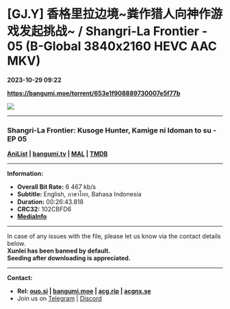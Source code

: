# [GJ.Y] 香格里拉边境~粪作猎人向神作游戏发起挑战~ / Shangri-La Frontier - 05 (B-Global 3840x2160 HEVC AAC MKV)

**2023-10-29 09:22**

**https://bangumi.moe/torrent/653e1f908889730007e5f77b**

![](https://rr1---bg.raws.dev/bfs/intl/management/1e5f675395690396f90ad482579563e6f54fca2b.png@960w_540h_100Q_1c.jpg)

* * *

### **__Shangri-La Frontier: Kusoge Hunter, Kamige ni Idoman to su__** - EP 05

**[AniList](https://anilist.co/anime/151970) | [bangumi.tv](https://bgm.tv/subject/390980) | [MAL](https://myanimelist.net/anime/52347) | [TMDB](https://www.themoviedb.org/tv/205050-shangri-la-frontier)**

* * *

**Information:**

*   **Overall Bit Rate:** 6 467 kb/s
*   **Subtitle:** English, ภาษาไทย, Bahasa Indonesia
*   **Duration:** 00:26:43.818
*   **CRC32:** 102CBFD6
*   **[MediaInfo](https://rr1---nfo.raws.dev/%5BGJ.Y%5D%20%E9%A6%99%E6%A0%BC%E9%87%8C%E6%8B%89%E8%BE%B9%E5%A2%83~%E7%B2%AA%E4%BD%9C%E7%8C%8E%E4%BA%BA%E5%90%91%E7%A5%9E%E4%BD%9C%E6%B8%B8%E6%88%8F%E5%8F%91%E8%B5%B7%E6%8C%91%E6%88%98~%20-%2005%20%28B-Global%203840x2160%20HEVC%20AAC%20MKV%29%20%5B102CBFD6%5D.mkv.nfo)**

* * *

In case of any issues with the file, please let us know via the contact details below.  
**Xunlei has been banned by default.**  
**Seeding after downloading is appreciated.**

* * *

**Contact:**

*   **Rel: [ouo.si](https://ouo.si/user/BraveSail) | [bangumi.moe](https://bangumi.moe/search/63e4b7585fa12c0007949b88) | [acg.rip](https://acg.rip/user/5570) | [acgnx.se](https://share.acgnx.se/user-529-1.html)**
*   Join us on [Telegram](https://kirara-fantasia.moe/telegram) | [Discord](https://kirara-fantasia.moe/discord)